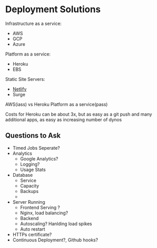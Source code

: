 # Deployment Solutions

Infrastructure as a service:

- AWS
- GCP
- Azure

Platform as a service:

- Heroku
- EBS

Static Site Servers:

- [Netlify](https://www.netlify.com/)
- Surge

AWS(iass) vs Heroku Platform as a service(pass)

Costs for Heroku can be about 3x, but as easy as a git push and many additional apps, as easy as increasing number of dynos

## Questions to Ask

- Timed Jobs Seperate?
- Analytics
  - Google Analytics?
  - Logging?
  - Usage Stats
- Database
  - Service
  - Capacity
  - Backups
  - 
- Server Running
  - Frontend Serving ?
  - Nginx, load balancing?
  - Backend
  - Autoscaling? Hanlding load spikes
  - Auto restart
- HTTPs certificate?
- Continuous Deployment?, Github hooks?

